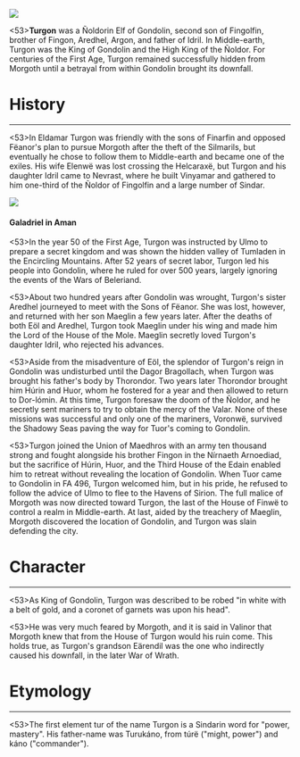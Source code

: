 ![](characters/galadriel/7.jpg)

<53>**Turgon** was a Ñoldorin Elf of Gondolin, second son of Fingolfin, brother of Fingon, Aredhel, Argon, and father of Idril. In Middle-earth, Turgon was the King of Gondolin and the High King of the Ñoldor. For centuries of the First Age, Turgon remained successfully hidden from Morgoth until a betrayal from within Gondolin brought its downfall.

# History
---

<53>In Eldamar Turgon was friendly with the sons of Finarfin and opposed Fëanor's plan to pursue Morgoth after the theft of the Silmarils, but eventually he chose to follow them to Middle-earth and became one of the exiles. His wife Elenwë was lost crossing the Helcaraxë, but Turgon and his daughter Idril came to Nevrast, where he built Vinyamar and gathered to him one-third of the Ñoldor of Fingolfin and a large number of Sindar.

![](characters/galadriel/2.jpg)

#### Galadriel in Aman

<53>In the year 50 of the First Age, Turgon was instructed by Ulmo to prepare a secret kingdom and was shown the hidden valley of Tumladen in the Encircling Mountains. After 52 years of secret labor, Turgon led his people into Gondolin, where he ruled for over 500 years, largely ignoring the events of the Wars of Beleriand.

<53>About two hundred years after Gondolin was wrought, Turgon's sister Aredhel journeyed to meet with the Sons of Fëanor. She was lost, however, and returned with her son Maeglin a few years later. After the deaths of both Eöl and Aredhel, Turgon took Maeglin under his wing and made him the Lord of the House of the Mole. Maeglin secretly loved Turgon's daughter Idril, who rejected his advances.

<53>Aside from the misadventure of Eöl, the splendor of Turgon's reign in Gondolin was undisturbed until the Dagor Bragollach, when Turgon was brought his father's body by Thorondor. Two years later Thorondor brought him Húrin and Huor, whom he fostered for a year and then allowed to return to Dor-lómin. At this time, Turgon foresaw the doom of the Ñoldor, and he secretly sent mariners to try to obtain the mercy of the Valar. None of these missions was successful and only one of the mariners, Voronwë, survived the Shadowy Seas paving the way for Tuor's coming to Gondolin.

<53>Turgon joined the Union of Maedhros with an army ten thousand strong and fought alongside his brother Fingon in the Nírnaeth Arnoediad, but the sacrifice of Húrin, Huor, and the Third House of the Edain enabled him to retreat without revealing the location of Gondolin. When Tuor came to Gondolin in FA 496, Turgon welcomed him, but in his pride, he refused to follow the advice of Ulmo to flee to the Havens of Sirion. The full malice of Morgoth was now directed toward Turgon, the last of the House of Finwë to control a realm in Middle-earth. At last, aided by the treachery of Maeglin, Morgoth discovered the location of Gondolin, and Turgon was slain defending the city.

# Character

---

<53>As King of Gondolin, Turgon was described to be robed "in white with a belt of gold, and a coronet of garnets was upon his head".

<53>He was very much feared by Morgoth, and it is said in Valinor that Morgoth knew that from the House of Turgon would his ruin come. This holds true, as Turgon's grandson Eärendil was the one who indirectly caused his downfall, in the later War of Wrath.

# Etymology

---

<53>The first element tur of the name Turgon is a Sindarin word for "power, mastery". His father-name was Turukáno, from túrë ("might, power") and káno ("commander").
